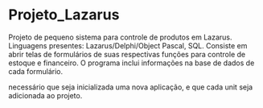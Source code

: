 # Projeto_Lazarus

Projeto de pequeno sistema para controle de produtos em Lazarus.
Linguagens presentes: Lazarus/Delphi/Object Pascal, SQL.
Consiste em abrir telas de formulários de suas respectivas funções para controle de estoque e financeiro.
O programa inclui informações na base de dados de cada formulário.

necessário que seja inicializada uma nova aplicação, e que cada unit seja adicionada ao projeto.
